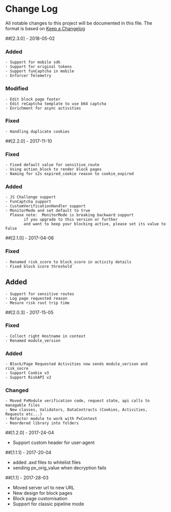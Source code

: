 # Change Log

All notable changes to this project will be documented in this file.
The format is based on [Keep a Changelog](http://keepachangelog.com/)

##[2.3.0] - 2018-05-02
### Added
	- Support for mobile sdk
	- Support for original tokens
	- Support funCaptcha in mobile
	- Enforcer Telemetry
### Modified
	- Edit block page footer
	- Edit reCaptcha template to use b64 captcha
	- Enrichment for async activities
### Fixed
	- Handling duplicate cookies

##[2.2.0] - 2017-11-10
### Fixed
	- Fixed default value for sensitive_route
	- Using action_block to render block pages
	- Naming for s2s expired_cookie reason to cookie_expired
### Added
	- JS Challenge support
	- FunCaptcha support
	- CustomVerificationHandler support
	- MonitorMode and set default to true
	  Please note: 	MonitorMode is breaking backward support
			if you upgrade to this version or further
			and want to keep your blocking active, please set its value to False

##[2.1.0] - 2017-04-06
### Fixed
	- Renamed risk_score to block_score in activity details
	- Fixed block score threshold
## Added
	- Support for sensitive routes
	- Log page requested reason
	- Mesure risk rout trip time


##[2.0.3] - 2017-15-05
### Fixed
	- Collect right Hostname in context
	- Renamed module_version
### Added
	- Block/Page Requested Activities now sends module_verison and risk_socre
	- Support Cookie v3
	- Support RiskAPI v2
### Changed
	- Moved PxModule verification code, request state, api calls to managable files
	- New classes, Validators, DataContracts (Cookies, Activities, Requests etc...)
	- Refactor module to work with PxContext
	- Reordered library into folders


##[1.2.0] - 2017-24-04
- Support custom header for user-agent

##[1.1.1] - 2017-20-04
- added .axd files to whitelist files
- sending px_orig_value when decryption fails

##[1.1] - 2017-28-03
- Moved server url to new URL
- New design for block pages
- Block page customisation
- Support for classic pipeline mode
